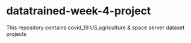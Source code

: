 # datatrained-week-4-project
This repository contains covid_19 US,agriculture &amp;  space server dataset projects
